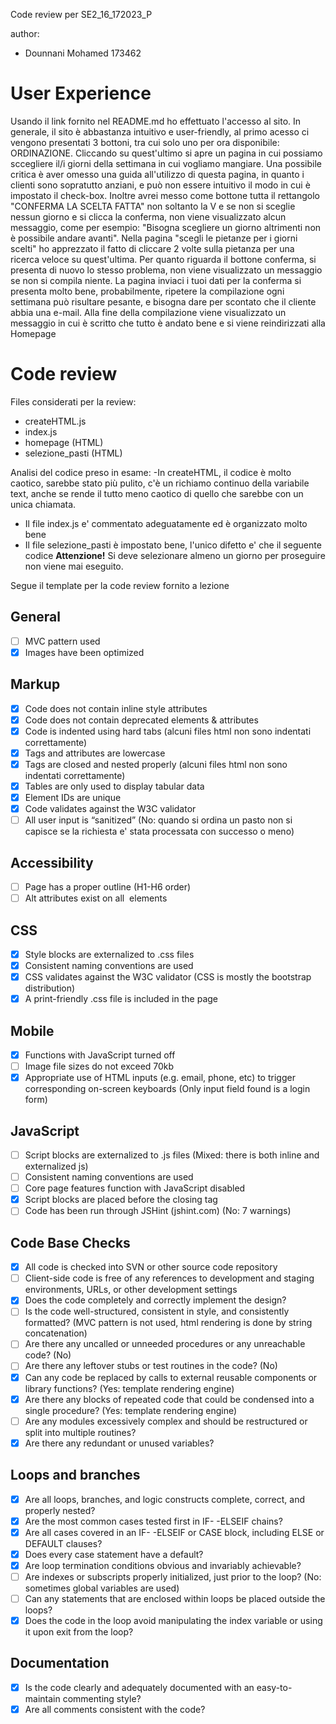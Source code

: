 Code review per SE2_16_172023_P

author:
- Dounnani Mohamed 173462


# User Experience

Usando il link fornito nel README.md ho effettuato l'accesso al sito.
In generale, il sito è abbastanza intuitivo e user-friendly, al primo acesso ci vengono presentati 3 bottoni, tra cui solo uno per ora disponibile: ORDINAZIONE. Cliccando su quest'ultimo si apre un pagina in cui possiamo sccegliere il/i giorni della settimana in cui vogliamo mangiare. Una possibile critica è aver omesso una guida all'utilizzo di questa pagina, in quanto i clienti sono sopratutto anziani, e può non essere intuitivo il modo in cui è impostato il check-box. Inoltre avrei messo come bottone tutta il rettangolo "CONFERMA LA SCELTA FATTA" non soltanto la V e se non si sceglie nessun giorno e si clicca la conferma, non viene visualizzato alcun messaggio, come per esempio: "Bisogna scegliere un giorno altrimenti non è possibile andare avanti".
Nella pagina "scegli le pietanze per i giorni scelti" ho apprezzato il fatto di cliccare 2 volte sulla pietanza per una ricerca veloce su quest'ultima.
Per quanto riguarda il bottone conferma, si presenta di nuovo lo stesso problema, non viene visualizzato un messaggio se non si compila niente.
La pagina inviaci i tuoi dati per la conferma si presenta molto bene, probabilmente, ripetere la compilazione ogni settimana può risultare pesante, e bisogna dare per scontato che il cliente abbia una e-mail. Alla fine della compilazione viene visualizzato un messaggio in cui è scritto che tutto è andato bene e si viene reindirizzati alla Homepage
# Code review

Files considerati per la review:
- createHTML.js
- index.js 
- homepage (HTML)
- selezione_pasti (HTML)

Analisi del codice preso in esame:
-In createHTML, il codice è molto caotico, sarebbe stato più pulito, c'è un richiamo continuo della variabile text, anche se rende il tutto meno caotico di     quello che sarebbe con un unica chiamata.
- Il file index.js e' commentato adeguatamente ed è organizzato molto bene
- Il file selezione_pasti è impostato bene, l'unico difetto e' che il seguente codice <strong>Attenzione!</strong> Si deve selezionare almeno un giorno per     proseguire non viene mai eseguito.

Segue il template per la code review fornito a lezione

##	General
- [ ] MVC pattern used
- [x]	Images have been optimized

##	Markup
- [x]	Code does not contain inline style attributes
- [x]	Code does not contain deprecated elements & attributes
- [x]	Code is indented using hard tabs (alcuni files html non sono indentati correttamente)
- [x]	Tags and attributes are lowercase
- [x]	Tags are closed and nested properly (alcuni files html non sono indentati correttamente)
- [x]	Tables are only used to display tabular data
- [x]	Element IDs are unique
- [x]	Code validates against the W3C validator
- [ ]	All user input is “sanitized” (No: quando si ordina un pasto non si capisce se la richiesta e' stata processata con successo o meno)

##	Accessibility
- [ ]	Page has a proper outline (H1-H6 order)
- [ ]	Alt attributes exist on all <img> elements

##	CSS
- [x]	Style blocks are externalized to .css files
- [x]	Consistent naming conventions are used
- [x]	CSS validates against the W3C validator (CSS is mostly the bootstrap distribution)
- [x]	A print-friendly .css file is included in the page

##	Mobile
- [x]	Functions with JavaScript turned off
- [ ]	Image file sizes do not exceed 70kb
- [X]	Appropriate use of HTML inputs (e.g. email, phone, etc) to trigger corresponding on-screen keyboards (Only input field found is a login form)

##	JavaScript
- [ ]	Script blocks are externalized to .js files (Mixed: there is both inline and externalized js)
- [ ]	Consistent naming conventions are used 
- [ ]	Core page features function with JavaScript disabled
- [X]	Script blocks are placed before the closing <body> tag
- [ ]	Code has been run through JSHint (jshint.com) (No: 7 warnings)

## Code Base Checks
- [x]  All code is checked into SVN or other source code repository
- [ ]	Client-side code is free of any references to development and staging environments, URLs, or other development settings
- [x]	Does the code completely and correctly implement the design?
- [ ]	Is the code well-structured, consistent in style, and consistently formatted? (MVC pattern is not used, html rendering is done by string concatenation)
- [ ]	Are there any uncalled or unneeded procedures or any unreachable code? (No)
- [ ]	Are there any leftover stubs or test routines in the code? (No)
- [x]	Can any code be replaced by calls to external reusable components or library functions? (Yes: template rendering engine)
- [x]	Are there any blocks of repeated code that could be condensed into a single procedure? (Yes: template rendering engine)
- [ ]	Are any modules excessively complex and should be restructured or split into multiple routines? 
- [x]	Are there any redundant or unused variables?

##	Loops and branches
- [x]	Are all loops, branches, and logic constructs complete, correct, and properly nested?
- [x]	Are the most common cases tested first in IF- -ELSEIF chains?
- [x]	Are all cases covered in an IF- -ELSEIF or CASE block, including ELSE or DEFAULT clauses?
- [x]	Does every case statement have a default?
- [x]	Are loop termination conditions obvious and invariably achievable?
- [ ]	Are indexes or subscripts properly initialized, just prior to the loop? (No: sometimes global variables are used)
- [ ]	Can any statements that are enclosed within loops be placed outside the loops?
- [x]	Does the code in the loop avoid manipulating the index variable or using it upon exit from the loop?

## Documentation
- [x]	Is the code clearly and adequately documented with an easy-to-maintain commenting style?
- [x]	Are all comments consistent with the code?
